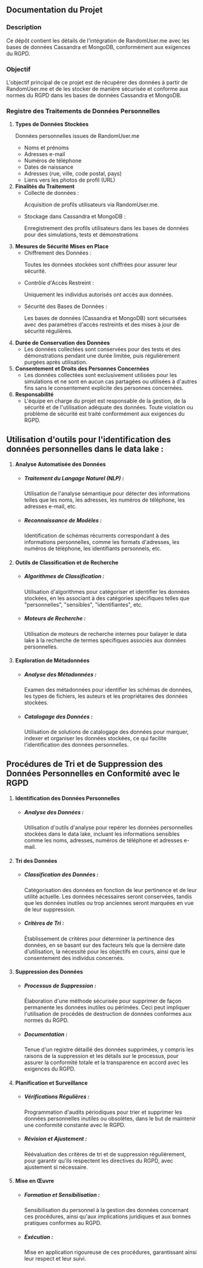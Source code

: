 <h2>Documentation du Projet</h2>

<h3>Description</h3>
<p>Ce dépôt contient les détails de l'intégration de RandomUser.me avec les bases de données Cassandra et MongoDB, conformément aux exigences du RGPD.</p>

<h3>Objectif</h3>
<p>L'objectif principal de ce projet est de récupérer des données à partir de RandomUser.me et de les stocker de manière sécurisée et conforme aux normes du RGPD dans les bases de données Cassandra et MongoDB.</p>

<h3>Registre des Traitements de Données Personnelles</h3>
<ol>
  <li>
    <b>Types de Données Stockées</b><p>Données personnelles issues de RandomUser.me </p>
    <ul>
      <li>Noms et prénoms</li>
      <li>Adresses e-mail</li>
      <li>Numéros de téléphone</li>
      <li>Dates de naissance</li>
      <li>Adresses (rue, ville, code postal, pays)</li>
      <li>Liens vers les photos de profil (URL)</li>
    </ul>
  </li>
  <li><b>Finalités du Traitement</b>
    <ul>
      <li>Collecte de données : <p>Acquisition de profils utilisateurs via RandomUser.me.</p></li>
      <li>Stockage dans Cassandra et MongoDB : <p>Enregistrement des profils utilisateurs dans les bases de données pour des simulations, tests et démonstrations</p></li>
    </ul>
  </li>
  
  <li><b>Mesures de Sécurité Mises en Place</b>
    <ul>
      <li>Chiffrement des Données : <p>Toutes les données stockées sont chiffrées pour assurer leur sécurité.</p></li>
      <li>Contrôle d'Accès Restreint : <p>Uniquement les individus autorisés ont accès aux données.</p></li>
      <li>Sécurité des Bases de Données : <p>Les bases de données (Cassandra et MongoDB) sont sécurisées avec des paramètres d'accès restreints et des mises à jour de sécurité régulières.</p></li>
    </ul>
  </li>
  <li><b>Durée de Conservation des Données</b>
    <ul>
      <li>Les données collectées sont conservées pour des tests et des démonstrations pendant une durée limitée, puis régulièrement purgées après utilisation.</li>
    </ul>
  </li>
  <li><b>Consentement et Droits des Personnes Concernées</b>
    <ul>
      <li>Les données collectées sont exclusivement utilisées pour les simulations et ne sont en aucun cas partagées ou utilisées à d'autres fins sans le consentement explicite des personnes concernées.</li>
    </ul>
  </li>
  <li><b>Responsabilité</b>
    <ul>
      <li>L'équipe en charge du projet est responsable de la gestion, de la sécurité et de l'utilisation adéquate des données. Toute violation ou problème de sécurité est traité conformément aux exigences du RGPD.</li>
    </ul>
  </li>
</ol>

<!-- ********** -->

<h2>Utilisation d'outils pour l'identification des données personnelles dans le data lake :</h2>
<ol>
  <li><h4>Analyse Automatisée des Données</h4>
    <ul>
      <li><h5>Traitement du Langage Naturel (NLP) : </h5>Utilisation de l'analyse sémantique pour détecter des informations telles que les noms, les adresses, les numéros de téléphone, les adresses e-mail, etc.</li>
      <li><h5>Reconnaissance de Modèles : </h5>Identification de schémas récurrents correspondant à des informations personnelles, comme les formats d'adresses, les numéros de téléphone, les identifiants personnels, etc.</li>
    </ul>
  </li>
  <li><h4>Outils de Classification et de Recherche</h4>
    <ul>
      <li><h5>Algorithmes de Classification : </h5>Utilisation d'algorithmes pour catégoriser et identifier les données stockées, en les associant à des catégories spécifiques telles que "personnelles", "sensibles", "identifiantes", etc.</li>
      <li><h5>Moteurs de Recherche : </h5>Utilisation de moteurs de recherche internes pour balayer le data lake à la recherche de termes spécifiques associés aux données personnelles.</li>
    </ul>
  </li>
  <li><h4>Exploration de Métadonnées</h4>
  <ul>
      <li><h5>Analyse des Métadonnées : </h5>Examen des métadonnées pour identifier les schémas de données, les types de fichiers, les auteurs et les propriétaires des données stockées.</li>
      <li><h5>Catalogage des Données : </h5>Utilisation de solutions de catalogage des données pour marquer, indexer et organiser les données stockées, ce qui facilite l'identification des données personnelles.</li>
    </ul>
  </li>
</ol>

<!--===== =====-->
<h2>Procédures de Tri et de Suppression des Données Personnelles en Conformité avec le RGPD</h2>

<ol>
  <li><h4>Identification des Données Personnelles</h4>
    <ul>
      <li><h5>Analyse des Données : </h5>Utilisation d'outils d'analyse pour repérer les données personnelles stockées dans le data lake, incluant les informations sensibles comme les noms, adresses, numéros de téléphone et adresses e-mail.</li>
    </ul>
  </li>

  <li><h4>Tri des Données</h4>
    <ul>
      <li><h5>Classification des Données : </h5>Catégorisation des données en fonction de leur pertinence et de leur utilité actuelle. Les données nécessaires seront conservées, tandis que les données inutiles ou trop anciennes seront marquées en vue de leur suppression.</li>
      <li><h5>Critères de Tri : </h5>Établissement de critères pour déterminer la pertinence des données, en se basant sur des facteurs tels que la dernière date d'utilisation, la nécessité pour les objectifs en cours, ainsi que le consentement des individus concernés.</li>
    </ul>
  </li>

  <li><h4>Suppression des Données</h4>
    <ul>
      <li><h5>Processus de Suppression : </h5>Élaboration d'une méthode sécurisée pour supprimer de façon permanente les données inutiles ou périmées. Ceci peut impliquer l'utilisation de procédés de destruction de données conformes aux normes du RGPD.</li>
      <li><h5>Documentation : </h5>Tenue d'un registre détaillé des données supprimées, y compris les raisons de la suppression et les détails sur le processus, pour assurer la conformité totale et la transparence en accord avec les exigences du RGPD.</li>
    </ul>
  </li>

  <li><h4>Planification et Surveillance</h4>
    <ul>
      <li><h5>Vérifications Régulières : </h5>Programmation d'audits périodiques pour trier et supprimer les données personnelles inutiles ou obsolètes, dans le but de maintenir une conformité constante avec le RGPD.</li>
      <li><h5>Révision et Ajustement : </h5>Réévaluation des critères de tri et de suppression régulièrement, pour garantir qu'ils respectent les directives du RGPD, avec ajustement si nécessaire.</li>
    </ul>
  </li>

  <li><h4>Mise en Œuvre</h4>
    <ul>
      <li><h5>Formation et Sensibilisation : </h5>Sensibilisation du personnel à la gestion des données concernant ces procédures, ainsi qu'aux implications juridiques et aux bonnes pratiques conformes au RGPD.</li>
      <li><h5>Exécution : </h5>Mise en application rigoureuse de ces procédures, garantissant ainsi leur respect et leur suivi.</li>
    </ul>
  </li>
</ol>






